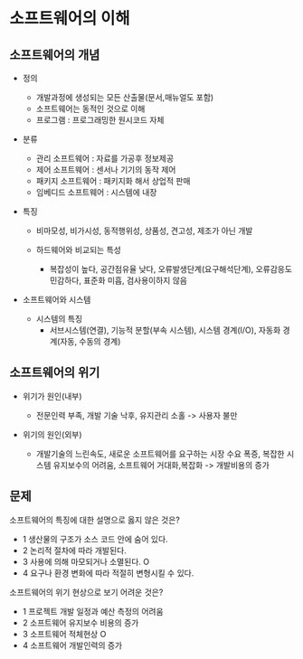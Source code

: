 # 소프트웨어의 이해
## 소프트웨어의 개념
- 정의
    - 개발과정에 생성되는 모든 산출물(문서,매뉴얼도 포함)
    - 소프트웨어는 동적인 것으로 이해
    - 프로그램 : 프로그래밍한 원시코드 자체

- 분류
    - 관리 소프트웨어 : 자료를 가공후 정보제공
    - 제어 소프트웨어 : 센서나 기기의 동작 제어
    - 패키지 소프트웨어 : 패키지화 해서 상업적 판매
    - 임베디드 소프트웨어 : 시스템에 내장

- 특징
    - 비마모성, 비가시성, 동적행위성, 상품성, 견고성, 제조가 아닌 개발
    
    - 하드웨어와 비교되는 특성
        - 복잡성이 높다, 공간점유율 낮다, 오류발생단계(요구해석단계), 오류감응도 민감하다, 표준화 미흡, 검사용이하지 않음

- 소프트웨어와 시스템
    - 시스템의 특징
        - 서브시스템(연결), 기능적 분할(부속 시스템), 시스템 경계(I/O), 자동화 경계(자동, 수동의 경계)
    

## 소프트웨어의 위기
- 위기가 원인(내부)
    - 전문인력 부족, 개발 기술 낙후, 유지관리 소홀 -> 사용자 불만

- 위기의 원인(외부)
    - 개발기술의 느린속도, 새로운 소프트웨어를 요구하는 시장 수요 폭증, 복잡한 시스템 유지보수의 어려움, 소프트웨어 거대화,복잡화 -> 개발비용의 증가

## 문제
소프트웨어의 특징에 대한 설명으로 옳지 않은 것은? 
- 1 생산물의 구조가 소스 코드 안에 숨어 있다.
- 2 논리적 절차에 따라 개발된다.
- 3 사용에 의해 마모되거나 소멸된다. O
- 4 요구나 환경 변화에 따라 적절히 변형시킬 수 있다.

소프트웨어의 위기 현상으로 보기 어려운 것은?
- 1 프로젝트 개발 일정과 예산 측정의 어려움
- 2 소프트웨어 유지보수 비용의 증가
- 3 소프트웨어 적체현상 O
- 4 소프트웨어 개발인력의 증가